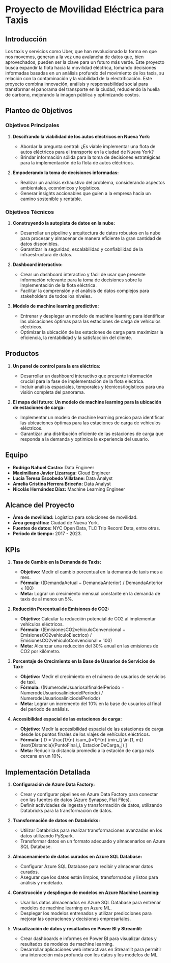# Proyecto de Movilidad Eléctrica para Taxis

## Introducción

Los taxis y servicios como Uber, que han revolucionado la forma en que nos movemos, generan a la vez una avalancha de datos que, bien aprovechados, pueden ser la clave para un futuro más verde. Este proyecto busca expandir la flota hacia la movilidad eléctrica, tomando decisiones informadas basadas en un análisis profundo del movimiento de los taxis, su relación con la contaminación y la viabilidad de la electrificación. Este proyecto combina innovación, análisis y responsabilidad social para transformar el panorama del transporte en la ciudad, reduciendo la huella de carbono, mejorando la imagen pública y optimizando costos.

## Planteo de Objetivos

### Objetivos Principales

1. **Descifrando la viabilidad de los autos eléctricos en Nueva York:**
   - Abordar la pregunta central: ¿Es viable implementar una flota de autos eléctricos para el transporte en la ciudad de Nueva York?
   - Brindar información sólida para la toma de decisiones estratégicas para la implementación de la flota de autos eléctricos.

2. **Empoderando la toma de decisiones informadas:**
   - Realizar un análisis exhaustivo del problema, considerando aspectos ambientales, económicos y logísticos.
   - Generar insights accionables que guíen a la empresa hacia un camino sostenible y rentable.

### Objetivos Técnicos

1. **Construyendo la autopista de datos en la nube:**
   - Desarrollar un pipeline y arquitectura de datos robustos en la nube para procesar y almacenar de manera eficiente la gran cantidad de datos disponibles.
   - Garantizar la seguridad, escalabilidad y confiabilidad de la infraestructura de datos.

2. **Dashboard interactivo:**
   - Crear un dashboard interactivo y fácil de usar que presente información relevante para la toma de decisiones sobre la implementación de la flota eléctrica.
   - Facilitar la comprensión y el análisis de datos complejos para stakeholders de todos los niveles.

3. **Modelo de machine learning predictivo:**
   - Entrenar y desplegar un modelo de machine learning para identificar las ubicaciones óptimas para las estaciones de carga de vehículos eléctricos.
   - Optimizar la ubicación de las estaciones de carga para maximizar la eficiencia, la rentabilidad y la satisfacción del cliente.

## Productos

1. **Un panel de control para la era eléctrica:**
   - Desarrollar un dashboard interactivo que presente información crucial para la fase de implementación de la flota eléctrica.
   - Incluir análisis espaciales, temporales y técnicos/logísticos para una visión completa del panorama.

2. **El mapa del futuro: Un modelo de machine learning para la ubicación de estaciones de carga:**
   - Implementar un modelo de machine learning preciso para identificar las ubicaciones óptimas para las estaciones de carga de vehículos eléctricos.
   - Garantizar una distribución eficiente de las estaciones de carga que responda a la demanda y optimice la experiencia del usuario.

## Equipo

- **Rodrigo Nahuel Castro:** Data Engineer
- **Maximiliano Javier Lizarraga:** Cloud Engineer
- **Lucia Teresa Escobedo Villafane:** Data Analyst
- **Amelia Cristina Herrera Briceño:** Data Analyst
- **Nicolás Hernández Díaz:** Machine Learning Engineer

## Alcance del Proyecto

- **Área de movilidad:** Logística para soluciones de movilidad.
- **Área geográfica:** Ciudad de Nueva York.
- **Fuentes de datos:** NYC Open Data, TLC Trip Record Data, entre otras.
- **Periodo de tiempo:** 2017 - 2023.

## KPIs

1. **Tasa de Cambio en la Demanda de Taxis:**
   - **Objetivo:** Medir el cambio porcentual en la demanda de taxis mes a mes.
   - **Fórmula:** \((DemandaActual − DemandaAnterior) / DemandaAnterior × 100\)
   - **Meta:** Lograr un crecimiento mensual constante en la demanda de taxis de al menos un 5%.

2. **Reducción Porcentual de Emisiones de CO2:**
   - **Objetivo:** Calcular la reducción potencial de CO2 al implementar vehículos eléctricos.
   - **Fórmula:** \((EmisionesCO2vehiculoConvencional − EmisionesCO2vehiculoElectrico) / EmisionesCO2vehiculoConvencional × 100\)
   - **Meta:** Alcanzar una reducción del 30% anual en las emisiones de CO2 por kilómetro.

3. **Porcentaje de Crecimiento en la Base de Usuarios de Servicios de Taxi:**
   - **Objetivo:** Medir el crecimiento en el número de usuarios de servicios de taxi.
   - **Fórmula:** \((NumerodeUsuariosalfinaldelPeriodo − NumerodeUsuariosaliniciodelPeriodo) / NumerodeUsuariosaliniciodelPeriodo\)
   - **Meta:** Lograr un incremento del 10% en la base de usuarios al final del período de análisis.

4. **Accesibilidad espacial de las estaciones de carga:**
   - **Objetivo:** Medir la accesibilidad espacial de las estaciones de carga desde los puntos finales de los viajes de vehículos eléctricos.
   - **Fórmula:**
     \[
     D = \frac{1}{n} \sum_{i=1}^{n} \min_{j \in [1, m]} \text{Distancia}(PuntoFinal_i, EstacionDeCarga_j)
     \]
   - **Meta:** Reducir la distancia promedio a la estación de carga más cercana en un 10%.

## Implementación Detallada

1. **Configuración de Azure Data Factory:**
   - Crear y configurar pipelines en Azure Data Factory para conectar con las fuentes de datos (Azure Synapse, Flat Files).
   - Definir actividades de ingesta y transformación de datos, utilizando Databricks para la transformación de datos.

2. **Transformación de datos en Databricks:**
   - Utilizar Databricks para realizar transformaciones avanzadas en los datos utilizando PySpark.
   - Transformar datos en un formato adecuado y almacenarlos en Azure SQL Database.

3. **Almacenamiento de datos curados en Azure SQL Database:**
   - Configurar Azure SQL Database para recibir y almacenar datos curados.
   - Asegurar que los datos están limpios, transformados y listos para análisis y modelado.

4. **Construcción y despliegue de modelos en Azure Machine Learning:**
   - Usar los datos almacenados en Azure SQL Database para entrenar modelos de machine learning en Azure ML.
   - Desplegar los modelos entrenados y utilizar predicciones para mejorar las operaciones y decisiones empresariales.

5. **Visualización de datos y resultados en Power BI y Streamlit:**
   - Crear dashboards e informes en Power BI para visualizar datos y resultados de modelos de machine learning.
   - Desarrollar aplicaciones web interactivas en Streamlit para permitir una interacción más profunda con los datos y los modelos de ML.
